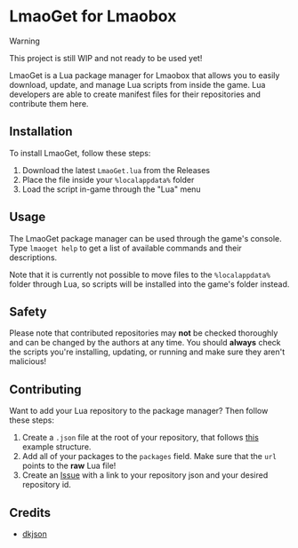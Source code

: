 # LmaoGet for Lmaobox

> [!WARNING]  
> This project is still WIP and not ready to be used yet!

LmaoGet is a Lua package manager for Lmaobox that allows you to easily download, update, and manage Lua scripts from inside the game.
Lua developers are able to create manifest files for their repositories and contribute them here.

## Installation

To install LmaoGet, follow these steps:

1. Download the latest `LmaoGet.lua` from the Releases
2. Place the file inside your `%localappdata%` folder
3. Load the script in-game through the "Lua" menu

## Usage

The LmaoGet package manager can be used through the game's console.
Type `lmaoget help` to get a list of available commands and their descriptions.

Note that it is currently not possible to move files to the `%localappdata%` folder through Lua, so scripts will be installed into the game's folder instead.

## Safety

Please note that contributed repositories may **not** be checked thoroughly and can be changed by the authors at any time.
You should **always** check the scripts you're installing, updating, or running and make sure they aren't malicious!

## Contributing

Want to add your Lua repository to the package manager? Then follow these steps:

1. Create a `.json` file at the root of your repository, that follows [this](https://raw.githubusercontent.com/lnx00/Lmaobox-LmaoGet/refs/heads/main/repo/example-repo.json) example structure.
2. Add all of your packages to the `packages` field. Make sure that the `url` points to the **raw** Lua file!
3. Create an [Issue](https://github.com/lnx00/Lmaobox-LmaoGet/issues) with a link to your repository json and your desired repository id.

## Credits

- [dkjson](https://dkolf.de/dkjson-lua/)
